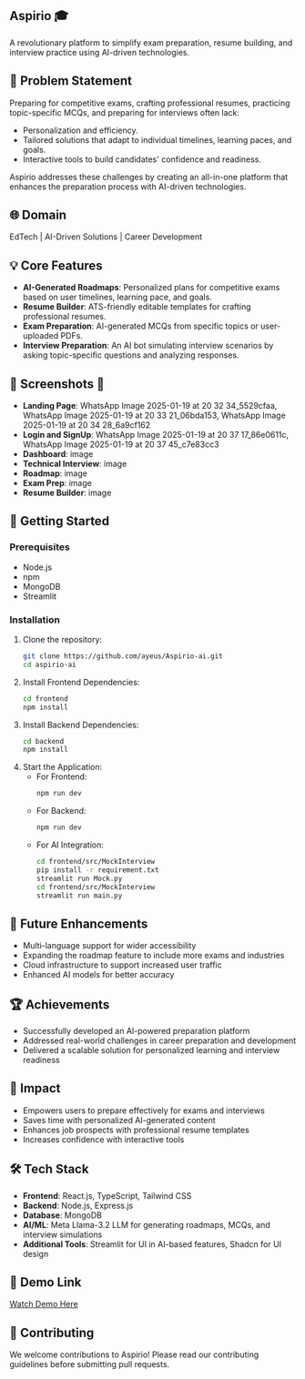 ## Aspirio 🎓
A revolutionary platform to simplify exam preparation, resume building, and interview practice using AI-driven technologies.

## 🎯 Problem Statement
Preparing for competitive exams, crafting professional resumes, practicing topic-specific MCQs, and preparing for interviews often lack:
- Personalization and efficiency.
- Tailored solutions that adapt to individual timelines, learning paces, and goals.
- Interactive tools to build candidates' confidence and readiness.

Aspirio addresses these challenges by creating an all-in-one platform that enhances the preparation process with AI-driven technologies.

## 🌐 Domain
EdTech | AI-Driven Solutions | Career Development

## 💡 Core Features
- **AI-Generated Roadmaps**: Personalized plans for competitive exams based on user timelines, learning pace, and goals.
- **Resume Builder**: ATS-friendly editable templates for crafting professional resumes.
- **Exam Preparation**: AI-generated MCQs from specific topics or user-uploaded PDFs.
- **Interview Preparation**: An AI bot simulating interview scenarios by asking topic-specific questions and analyzing responses.

## 🌟 Screenshots 📸
- **Landing Page**: WhatsApp Image 2025-01-19 at 20 32 34_5529cfaa, WhatsApp Image 2025-01-19 at 20 33 21_06bda153, WhatsApp Image 2025-01-19 at 20 34 28_6a9cf162
- **Login and SignUp**: WhatsApp Image 2025-01-19 at 20 37 17_86e0611c, WhatsApp Image 2025-01-19 at 20 37 45_c7e83cc3
- **Dashboard**: image
- **Technical Interview**: image
- **Roadmap**: image
- **Exam Prep**: image
- **Resume Builder**: image

## 🚀 Getting Started

### Prerequisites
- Node.js
- npm
- MongoDB
- Streamlit

### Installation
1. Clone the repository:
   ```bash
   git clone https://github.com/ayeus/Aspirio-ai.git
   cd aspirio-ai
   ```
2. Install Frontend Dependencies:
   ```bash
   cd frontend
   npm install
   ```
3. Install Backend Dependencies:
   ```bash
   cd backend
   npm install
   ```
4. Start the Application:
   - For Frontend:
     ```bash
     npm run dev
     ```
   - For Backend:
     ```bash
     npm run dev
     ```
   - For AI Integration:
     ```bash
     cd frontend/src/MockInterview
     pip install -r requirement.txt
     streamlit run Mock.py
     cd frontend/src/MockInterview
     streamlit run main.py
     ```

## 🎯 Future Enhancements
- Multi-language support for wider accessibility
- Expanding the roadmap feature to include more exams and industries
- Cloud infrastructure to support increased user traffic
- Enhanced AI models for better accuracy

## 🏆 Achievements
- Successfully developed an AI-powered preparation platform
- Addressed real-world challenges in career preparation and development
- Delivered a scalable solution for personalized learning and interview readiness

## 💪 Impact
- Empowers users to prepare effectively for exams and interviews
- Saves time with personalized AI-generated content
- Enhances job prospects with professional resume templates
- Increases confidence with interactive tools

## 🛠️ Tech Stack
- **Frontend**: React.js, TypeScript, Tailwind CSS
- **Backend**: Node.js, Express.js
- **Database**: MongoDB
- **AI/ML**: Meta Llama-3.2 LLM for generating roadmaps, MCQs, and interview simulations
- **Additional Tools**: Streamlit for UI in AI-based features, Shadcn for UI design

## 🎥 Demo Link
[Watch Demo Here](#)

## 🤝 Contributing
We welcome contributions to Aspirio! Please read our contributing guidelines before submitting pull requests.
